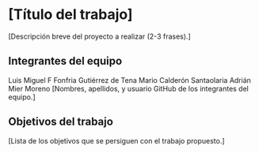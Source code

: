 # [Título del trabajo]

[Descripción breve del proyecto a realizar (2-3 frases).]

## Integrantes del equipo
Luis Miguel F Fonfria Gutiérrez de Tena
Mario Calderón Santaolaria
Adrián Mier Moreno 
[Nombres, apellidos, y usuario GitHub de los integrantes del equipo.]

## Objetivos del trabajo

[Lista de los objetivos que se persiguen con el trabajo propuesto.]
